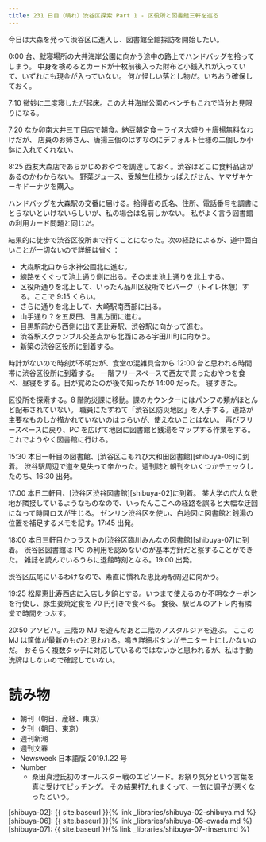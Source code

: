 ```yaml
---
title: 231 日目（晴れ）渋谷区探索 Part 1 - 区役所と図書館三軒を巡る
---
```


今日は大森を発って渋谷区に進入し、図書館全館探訪を開始したい。

0:00 台、就寝場所の大井海岸公園に向かう途中の路上でハンドバッグを拾ってしまう。
中身を検めるとカードが十枚前後入った財布と小銭入れが入っていて、いずれにも現金が入っていない。
何か怪しい落とし物だ。いちおう確保しておく。

7:10 微妙に二度寝したが起床。この大井海岸公園のベンチもこれで当分お見限りになる。

7:20 なか卯南大井三丁目店で朝食。納豆朝定食＋ライス大盛り＋唐揚無料なわけだが、
店員のお姉さん、唐揚三個のはずなのにデフォルト仕様の二個しか小鉢に入れてくれない。

8:25 西友大森店であらかじめおやつを調達しておく。渋谷はどこに食料品店があるのかわからない。
野菜ジュース、受験生仕様かっぱえびせん、ヤマザキケーキドーナツを購入。

ハンドバッグを大森駅の交番に届ける。拾得者の氏名、住所、電話番号を調書にとらないといけないらしいが、私の場合は名前しかない。
私がよく言う図書館の利用カード問題と同じだ。

結果的に徒歩で渋谷区役所まで行くことになった。次の経路によるが、道中面白いことが一切ないので詳細は省く：
* 大森駅北口から水神公園北に進む。
* 線路をくぐって池上通り側に出る。そのまま池上通りを北上する。
* 区役所通りを北上して、いったん品川区役所でビバーク（トイレ休憩）する。ここで 9:15 くらい。
* さらに通りを北上して、大崎駅南西部に出る。
* 山手通り？を五反田、目黒方面に進む。
* 目黒駅前から西側に出て恵比寿駅、渋谷駅に向かって進む。
* 渋谷駅スクランブル交差点から北西にある宇田川町に向かう。
* 新築の渋谷区役所に到着する。

時計がないので時刻が不明だが、食堂の混雑具合から 12:00 台と思われる時間帯に渋谷区役所に到着する。
一階フリースペースで西友で買ったおやつを食べ、昼寝をする。目が覚めたのが後で知ったが 14:00 だった。
寝すぎた。

区役所を探索する。8 階防災課に移動。課のカウンターにはパンフの類がほとんど配布されていない。
職員にたずねて「渋谷区防災地図」を入手する。道路が主要なものしか描かれていないのはつらいが、使えないことはない。
再びフリースペースに戻り、PC を広げて地図に図書館と銭湯をマップする作業をする。これでようやく図書館に行ける。

15:30 本日一軒目の図書館、[渋谷区こもれび大和田図書館][shibuya-06]に到着。
渋谷駅周辺で道を見失って辛かった。週刊誌と朝刊をいくつかチェックしたのち、16:30 出発。

17:00 本日二軒目、[渋谷区渋谷図書館][shibuya-02]に到着。
某大学の広大な敷地が隣接しているようなものなので、いったんここへの経路を誤ると大幅な迂回になって時間ロスが生じる。
ゼンリン渋谷区を使い、白地図に図書館と銭湯の位置を補足するメモを記す。17:45 出発。

18:00 本日三軒目かつラストの[渋谷区臨川みんなの図書館][shibuya-07]に到着。
渋谷区図書館は PC の利用を認めないのが基本方針だと察することができた。
雑誌を読んでいるうちに退館時刻となる。19:00 出発。

渋谷区広尾にいるわけなので、素直に慣れた恵比寿駅周辺に向かう。

19:25 松屋恵比寿西店に入店し夕餉とする。いつまで使えるのか不明なクーポンを行使し、豚生姜焼定食を 70 円引きで食べる。
食後、駅ビルのアトレ内有隣堂で時間をつぶす。

20:50 アソビバ。三階の MJ を遊んだあと二階のノスタルジアを遊ぶ。
ここの MJ は筐体が最新のものと思われる。鳴き詳細ボタンがモニター上にしかないのだ。
おそらく複数タッチに対応しているのではないかと思われるが、私は手動洗牌はしないので確認していない。

# 読み物

* 朝刊（朝日、産経、東京）
* 夕刊（朝日、東京）
* 週刊新潮
* 週刊文春
* Newsweek 日本語版 2019.1.22 号
* Number
  * 桑田真澄氏初のオールスター戦のエピソード。お祭り気分という言葉を真に受けてピッチング。
    その結果打たれまくって、一気に調子が悪くなったという。

[shibuya-02]: {{ site.baseurl }}{% link _libraries/shibuya-02-shibuya.md %}
[shibuya-06]: {{ site.baseurl }}{% link _libraries/shibuya-06-owada.md %}
[shibuya-07]: {{ site.baseurl }}{% link _libraries/shibuya-07-rinsen.md %}
